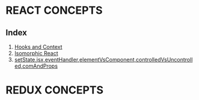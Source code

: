 # REACT CONCEPTS

## Index

1. [Hooks and Context](https://github.com/ashishtayal89/mernguide/tree/react-hook-context)
2. [Isomorphic React](https://github.com/ashishtayal89/mernguide/tree/react-isomorphic)
3. [setState,jsx,eventHandler,elementVsComponent,controlledVsUncontrolled,comAndProps](https://github.com/ashishtayal89/reactbasic/tree/master/src/topics)

# REDUX CONCEPTS
